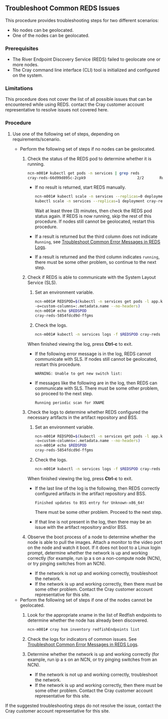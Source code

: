 ## Troubleshoot Common REDS Issues

This procedure provides troubleshooting steps for two different scenarios:

-   No nodes can be geolocated.
-   One of the nodes can be geolocated.

### Prerequisites

- The River Endpoint Discovery Service \(REDS\) failed to geolocate one or more nodes.
- The Cray command line interface \(CLI\) tool is initialized and configured on the system.

### Limitations

This procedure does not cover the list of all possible issues that can be encountered while using REDS. contact the Cray customer account representative to resolve issues not covered here.

### Procedure

1.  Use one of the following set of steps, depending on requirements/scenario.

    -   Perform the following set of steps if no nodes can be geolocated.
        1.  Check the status of the REDS pod to determine whether it is running.

            ```bash
            ncn-m001# kubectl get pods -n services | grep reds
            cray-reds-66d99d895c-2cpk9                       2/2       Running   0          48m
            ```

            -   If no result is returned, start REDS manually.

                ```bash
                ncn-m001# kubectl scale -n services --replicas=0 deployment cray-reds; \
                kubectl scale -n services --replicas=1 deployment cray-reds
                ```

                Wait at least three \(3\) minutes, then check the REDS pod status again. If REDS is now running, skip the rest of this procedure. If nodes still cannot be geolocated, restart this procedure.

            -   If a result is returned but the third column does not indicate `Running`, see [Troubleshoot Common Error Messages in REDS Logs](Troubleshoot_Common_Error_Messages_in_REDS_Logs.md).
            -   If a result is returned and the third column indicates `running`, there must be some other problem, so continue to the next step.
        2.  Check if REDS is able to communicate with the System Layout Service \(SLS\).

            1.  Set an environment variable.

                ```bash
                ncn-m001# REDSPOD=$(kubectl -n services get pods -l app.kubernetes.io/name=cray-reds \
                -o=custom-columns=:.metadata.name --no-headers)
                ncn-m001# echo $REDSPOD
                cray-reds-5854fdcd9d-ffgms
                ```

            2.  Check the logs.

                ```bash
                ncn-m001# kubectl -n services logs -f $REDSPOD cray-reds
                ```

            When finished viewing the log, press **Ctrl-c** to exit.

            -   If the following error message is in the log, REDS cannot communicate with SLS. If nodes still cannot be geolocated, restart this procedure.

                ```
                WARNING: Unable to get new switch list:
                ```

            -   If messages like the following are in the log, then REDS can communicate with SLS. There must be some other problem, so proceed to the next step.

                ```
                Running periodic scan for XNAME
                ```

        3.  Check the logs to determine whether REDS configured the necessary artifacts in the artifact repository and BSS.

            1.  Set an environment variable.

                ```bash
                ncn-m001# REDSPOD=$(kubectl -n services get pods -l app.kubernetes.io/name=cray-reds-init \
                -o=custom-columns=:.metadata.name --no-headers)
                ncn-m001# echo $REDSPOD
                cray-reds-5854fdcd9d-ffgms
                ```

            2.  Check the logs.

                ```bash
                ncn-m001# kubectl -n services logs -f $REDSPOD cray-reds
                ```

            When finished viewing the log, press **Ctrl-c** to exit.

            -   If the last line of the log is the following, then REDS correctly configured artifacts in the artifact repository and BSS.

                ```
                Finished updates to BSS entry for Unknown-x86_64!
                ```

                There must be some other problem. Proceed to the next step.

            -   If that line is not present in the log, then there may be an issue with the artifact repository and/or BSS.

        4.  Observe the boot process of a node to determine whether the node is able to pull the images. Attach a monitor to the video port on the node and watch it boot. If it does not boot to a Linux login prompt, determine whether the network is up and working correctly \(for example, run ip a s on a non-compute node \(NCN\), or try pinging switches from an NCN\).
            -   If the network is not up and working correctly, troubleshoot the network.
            -   If the network is up and working correctly, then there must be some other problem. Contact the Cray customer account representative for this site.
    -   Perform the following set of steps if one of the nodes cannot be geolocated.
        1.  Look for the appropriate xname in the list of Redfish endpoints to determine whether the node has already been discovered.

            ```bash
            ncn-m001# cray hsm inventory redfishEndpoints list
            ```

        2.  Check the logs for indicators of common issues. See [Troubleshoot Common Error Messages in REDS Logs](Troubleshoot_Common_Error_Messages_in_REDS_Logs.md).
        3.  Determine whether the network is up and working correctly \(for example, run ip a s on an NCN, or try pinging switches from an NCN\).
            -   If the network is not up and working correctly, troubleshoot the network.
            -   If the network is up and working correctly, then there must be some other problem. Contact the Cray customer account representative for this site.

If the suggested troubleshooting steps do not resolve the issue, contact the Cray customer account representative for this site.
